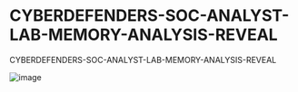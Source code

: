 # CYBERDEFENDERS-SOC-ANALYST-LAB-MEMORY-ANALYSIS-REVEAL
CYBERDEFENDERS-SOC-ANALYST-LAB-MEMORY-ANALYSIS-REVEAL

![image](https://github.com/user-attachments/assets/d695f997-1c86-47b5-8fc4-2eb46f28f4a7)

